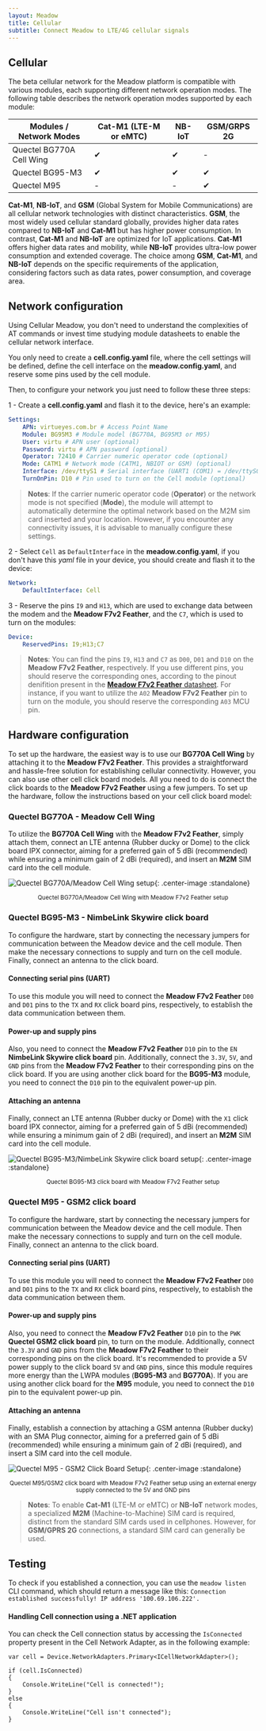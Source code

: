 ```yaml
---
layout: Meadow
title: Cellular
subtitle: Connect Meadow to LTE/4G cellular signals
---
```


##  Cellular

The beta cellular network for the Meadow platform is compatible with various modules, each supporting different network operation modes. The following table describes the network operation modes supported by each module:

| Modules / Network Modes   | Cat-M1 (LTE-M or eMTC) | NB-IoT | GSM/GRPS 2G |
|--------------------------|------------------------|--------|-------------|
| Quectel BG770A Cell Wing | ✔                  | ✔  | -        |
| Quectel BG95-M3          | ✔                  | ✔  | ✔       |
| Quectel M95              | -                   | -   | ✔       |


**Cat-M1**, **NB-IoT**, and **GSM** (Global System for Mobile Communications) are all cellular network technologies with distinct characteristics. **GSM**, the most widely used cellular standard globally, provides higher data rates compared to **NB-IoT** and **Cat-M1** but has higher power consumption. In contrast, **Cat-M1** and **NB-IoT** are optimized for IoT applications. **Cat-M1** offers higher data rates and mobility, while **NB-IoT** provides ultra-low power consumption and extended coverage. The choice among **GSM**, **Cat-M1**, and **NB-IoT** depends on the specific requirements of the application, considering factors such as data rates, power consumption, and coverage area.


## Network configuration

Using Cellular Meadow, you don't need to understand the complexities of AT commands or invest time studying module datasheets to enable the cellular network interface.

You only need to create a **cell.config.yaml** file, where the cell settings will be defined, define the cell interface on the **meadow.config.yaml**, and reserve some pins used by the cell module.

Then, to configure your network you just need to follow these three steps:

1 - Create a **cell.config.yaml** and flash it to the device, here's an example:

```yaml
Settings:
    APN: virtueyes.com.br # Access Point Name
    Module: BG95M3 # Module model (BG770A, BG95M3 or M95)
    User: virtu # APN user (optional)
    Password: virtu # APN password (optional)
    Operator: 72410 # Carrier numeric operator code (optional)
    Mode: CATM1 # Network mode (CATM1, NBIOT or GSM) (optional)
    Interface: /dev/ttyS1 # Serial interface (UART1 (COM1) = /dev/ttyS0, UART4 (COM4) = /dev/ttyS1, UART6 = /dev/ttyS3) (optional)
    TurnOnPin: D10 # Pin used to turn on the Cell module (optional)
```

> **Notes**: If the carrier numeric operator code (**Operator**) or the network mode is not specified (**Mode**), the module will attempt to automatically determine the optimal network based on the M2M sim card inserted and your location. However, if you encounter any connectivity issues, it is advisable to manually configure these settings.

2 - Select `Cell` as `DefaultInterface` in the **meadow.config.yaml**, if you don't have this *yaml* file in your device, you should create and flash it to the device:

```yaml
Network:
    DefaultInterface: Cell
```

3 - Reserve the pins `I9` and `H13`, which are used to exchange data between the modem and the **Meadow F7v2 Feather**, and the `C7`, which is used to turn on the modules:

```yaml
Device:
    ReservedPins: I9;H13;C7
```

> **Notes**: You can find the pins `I9`, `H13` and `C7` as `D00`, `D01` and `D10` on the **Meadow F7v2 Feather**, respectively. If you use different pins, you should reserve the corresponding ones, according to the pinout denifition present in the [**Meadow F7v2 Feather** datasheet](http://developer.wildernesslabs.co/Meadow/Meadow_Basics/Hardware/Wilderness_Labs_Meadow_F7v2_Datasheet.pdf). For instance, if you want to utilize the `A02` **Meadow F7v2 Feather** pin to turn on the module, you should reserve the corresponding `A03` MCU pin.

## Hardware configuration

To set up the hardware, the easiest way is to use our **BG770A Cell Wing** by attaching it to the **Meadow F7v2 Feather**. This provides a straightforward and hassle-free solution for establishing cellular connectivity. However, you can also use other cell click board models. All you need to do is connect the click boards to the **Meadow F7v2 Feather** using a few jumpers. To set up the hardware, follow the instructions based on your cell click board model:

### Quectel BG770A - Meadow Cell Wing
To utilize the **BG770A Cell Wing** with the **Meadow F7v2 Feather**, simply attach them, connect an LTE antenna (Rubber ducky or Dome) to the click board IPX connector, aiming for a preferred gain of 5 dBi (recommended) while ensuring a minimum gain of 2 dBi (required), and insert an **M2M** SIM card into the cell module.

![Quectel BG770A/Meadow Cell Wing setup](images/cell_wing.jpeg){: .center-image :standalone}

<p align="center" style="font-size: smaller;">Quectel BG770A/Meadow Cell Wing with Meadow F7v2 Feather setup</p>

### Quectel BG95-M3 - NimbeLink Skywire click board
To configure the hardware, start by connecting the necessary jumpers for communication between the Meadow device and the cell module. Then make the necessary connections to supply and turn on the cell module. Finally, connect an antenna to the click board.

#### Connecting serial pins (UART)
To use this module you will need to connect the **Meadow F7v2 Feather** `D00` and `D01` pins to the `TX` and `RX` click board pins, respectively, to establish the data communication between them.

#### Power-up and supply pins
Also, you need to connect the **Meadow F7v2 Feather** `D10` pin to the `EN` **NimbeLink Skywire click board** pin. Additionally, connect the `3.3V`, `5V`, and `GND` pins from the **Meadow F7v2 Feather** to their corresponding pins on the click board.  If you are using another click board for the **BG95-M3** module, you need to connect the `D10` pin to the equivalent power-up pin.

#### Attaching an antenna
Finally, connect an LTE antenna (Rubber ducky or Dome) with the `X1` click board IPX connector, aiming for a preferred gain of 5 dBi (recommended) while ensuring a minimum gain of 2 dBi (required), and insert an **M2M** SIM card into the cell module.

![Quectel BG95-M3/NimbeLink Skywire click board setup](images/bg95.jpeg){: .center-image :standalone}

<p align="center" style="font-size: smaller;">Quectel BG95-M3 click board with Meadow F7v2 Feather setup</p>

### Quectel M95 - GSM2 click board
To configure the hardware, start by connecting the necessary jumpers for communication between the Meadow device and the cell module. Then make the necessary connections to supply and turn on the cell module. Finally, connect an antenna to the click board.

#### Connecting serial pins (UART)
To use this module you will need to connect the **Meadow F7v2 Feather** `D00` and `D01` pins to the `TX` and `RX` click board pins, respectively, to establish the data communication between them.

#### Power-up and supply pins
Also, you need to connect the **Meadow F7v2 Feather** `D10` pin to the `PWK` **Quectel GSM2 click board** pin, to turn on the module. Additionally, connect the `3.3V` and `GND` pins from the **Meadow F7v2 Feather** to their corresponding pins on the click board. It's recommended to provide a 5V power supply to the click board `5V` and `GND` pins, since this module requires more energy than the LWPA modules (**BG95-M3** and **BG770A**). If you are using another click board for the **M95** module, you need to connect the `D10` pin to the equivalent power-up pin.

#### Attaching an antenna
Finally, establish a connection by attaching a GSM antenna (Rubber ducky) with an SMA Plug connector, aiming for a preferred gain of 5 dBi (recommended) while ensuring a minimum gain of 2 dBi (required), and insert a SIM card into the cell module.

![Quectel M95 - GSM2 Click Board Setup](images/m95.jpeg){: .center-image :standalone}

<p align="center" style="font-size: smaller;">Quectel M95/GSM2 click board with Meadow F7v2 Feather setup using an external energy supply connected to the 5V and GND pins</p>

> **Notes**: To enable **Cat-M1** (LTE-M or eMTC) or **NB-IoT** network modes, a specialized **M2M** (Machine-to-Machine) SIM card is required, distinct from the standard SIM cards used in cellphones. However, for **GSM/GPRS 2G** connections, a standard SIM card can generally be used.

## Testing

To check if you established a connection, you can use the `meadow listen` CLI command, which should return a message like this:
`Connection established successfully! IP address '100.69.106.222'.`

#### Handling Cell connection using a .NET application

You can check the Cell connection status by accessing the `IsConnected` property present in the Cell Network Adapter, as in the following example:

```Csharp
var cell = Device.NetworkAdapters.Primary<ICellNetworkAdapter>();

if (cell.IsConnected)
{
    Console.WriteLine("Cell is connected!");
}
else
{
    Console.WriteLine("Cell isn't connected");
}
```
